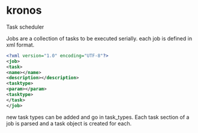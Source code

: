 # kronos
Task scheduler

Jobs are a collection of tasks to be executed serially. each job is defined in xml format.

```xml
<?xml version="1.0" encoding="UTF-8"?>
<job>
<task>
<name></name>
<description></description>
<tasktype>
<param></param>
<tasktype>
</task>
</job>
```

new task types can be added and go in task_types. Each task section of a job is parsed and a task object is created for each.
